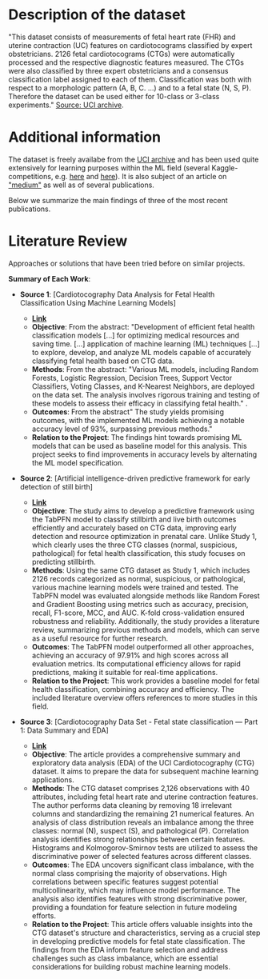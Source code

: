 # Description of the dataset
"This dataset consists of measurements of fetal heart rate (FHR) and uterine contraction (UC) features on cardiotocograms classified by expert obstetricians.
2126 fetal cardiotocograms (CTGs) were automatically processed and the respective diagnostic features measured. The CTGs were also classified by three expert obstetricians and a consensus classification label assigned to each of them. Classification was both with respect to a morphologic pattern (A, B, C. ...) and to a fetal state (N, S, P). Therefore the dataset can be used either for 10-class or 3-class experiments." [Source: UCI archive](https://archive.ics.uci.edu/dataset/193/cardiotocography).

# Additional information
The dataset is freely availabe from the [UCI archive](https://archive.ics.uci.edu/dataset/193/cardiotocography) and has been used quite extensively for learning purposes within the ML field (several Kaggle-competitions, e.g. [here](https://www.kaggle.com/datasets/propanon/uci-cardiotocography) and [here](https://www.kaggle.com/datasets/akshat0007/fetalhr/discussion)). It is also subject of an article on ["medium"](https://phuongdelrosario.medium.com/uci-cardiotocography-data-set-fetal-states-classification-part-1-data-summary-and-eda-e0cec8a61eff) as well as of several publications.

Below we summarize the main findings of three of the most recent publications.



# Literature Review

Approaches or solutions that have been tried before on similar projects.


**Summary of Each Work**:

- **Source 1**: [Cardiotocography Data Analysis for Fetal Health Classification Using Machine Learning Models]

  - **[Link](https://ieeexplore.ieee.org/abstract/document/10431783)**
  - **Objective**: From the abstract: "Development of efficient fetal health classification models [...] for optimizing medical resources and saving time. [...] application of machine learning (ML) techniques [...] to explore, develop, and analyze ML models capable of accurately classifying fetal health based on CTG data.
  - **Methods**: From the abstract: "Various ML models, including Random Forests, Logistic Regression, Decision Trees, Support Vector Classifiers, Voting Classes, and K-Nearest Neighbors, are deployed on the data set. The analysis involves rigorous training and testing of these models to assess their efficacy in classifying fetal health." .
  - **Outcomes**: From the abstract" The study yields promising outcomes, with the implemented ML models achieving a notable accuracy level of 93%, surpassing previous methods."
  - **Relation to the Project**: The findings hint towards promising ML models that can be used as baseline model for this analysis. This project seeks to find improvements in accuracy levels by alternating the ML model specification.

- **Source 2**: [Artificial intelligence-driven predictive framework for early detection of still birth]

  - **[Link](https://www.sciencedirect.com/science/article/pii/S2472630324000852#sec3)**
  - **Objective**: The study aims to develop a predictive framework using the TabPFN model to classify stillbirth and live birth outcomes efficiently and accurately based on CTG data, improving early detection and resource optimization in prenatal care. Unlike Study 1, which clearly uses the three CTG classes (normal, suspicious, pathological) for fetal health classification, this study focuses on predicting stillbirth.
  - **Methods**: Using the same CTG dataset as Study 1, which includes 2126 records categorized as normal, suspicious, or pathological, various machine learning models were trained and tested. The TabPFN model was evaluated alongside methods like Random Forest and Gradient Boosting using metrics such as accuracy, precision, recall, F1-score, MCC, and AUC. K-fold cross-validation ensured robustness and reliability. Additionally, the study provides a literature review, summarizing previous methods and models, which can serve as a useful resource for further research.
  - **Outcomes**: The TabPFN model outperformed all other approaches, achieving an accuracy of 97.91% and high scores across all evaluation metrics. Its computational efficiency allows for rapid predictions, making it suitable for real-time applications.
  - **Relation to the Project**: This work provides a baseline model for fetal health classification, combining accuracy and efficiency. The included literature overview offers references to more studies in this field.

- **Source 3**: [Cardiotocography Data Set - Fetal state classification — Part 1: Data Summary and EDA]

  - **[Link](https://phuongdelrosario.medium.com/uci-cardiotocography-data-set-fetal-states-classification-part-1-data-summary-and-eda-e0cec8a61eff)**
  - **Objective**: The article provides a comprehensive summary and exploratory data analysis (EDA) of the UCI Cardiotocography (CTG) dataset. It aims to prepare the data for subsequent machine learning applications.
  - **Methods**: The CTG dataset comprises 2,126 observations with 40 attributes, including fetal heart rate and uterine contraction features. The author performs data cleaning by removing 18 irrelevant columns and standardizing the remaining 21 numerical features. An analysis of class distribution reveals an imbalance among the three classes: normal (N), suspect (S), and pathological (P). Correlation analysis identifies strong relationships between certain features. Histograms and Kolmogorov-Smirnov tests are utilized to assess the discriminative power of selected features across different classes.
  - **Outcomes**: The EDA uncovers significant class imbalance, with the normal class comprising the majority of observations. High correlations between specific features suggest potential multicollinearity, which may influence model performance. The analysis also identifies features with strong discriminative power, providing a foundation for feature selection in future modeling efforts.
  - **Relation to the Project**: This article offers valuable insights into the CTG dataset's structure and characteristics, serving as a crucial step in developing predictive models for fetal state classification. The findings from the EDA inform feature selection and address challenges such as class imbalance, which are essential considerations for building robust machine learning models.
